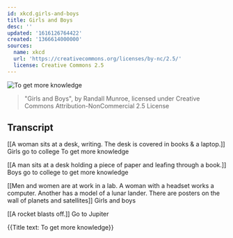 ```yaml
---
id: xkcd.girls-and-boys
title: Girls and Boys
desc: ''
updated: '1616126764422'
created: '1366614000000'
sources:
  name: xkcd
  url: 'https://creativecommons.org/licenses/by-nc/2.5/'
  license: Creative Commons 2.5
---
```

![To get more knowledge](https://imgs.xkcd.com/comics/girls_and_boys.png)
> "Girls and Boys", by Randall Munroe, licensed under Creative Commons Attribution-NonCommercial 2.5 License

## Transcript
[[A woman sits at a desk, writing. The desk is covered in books & a laptop.]]
Girls go to college
To get more knowledge

[[A man sits at a desk holding a piece of paper and leafing through a book.]]
Boys go to college
to get more knowledge

[[Men and women are at work in a lab. A woman with a headset works a computer. Another has a model of a lunar lander. There are posters on the wall of planets and satellites]]
Girls and boys

[[A rocket blasts off.]]
Go to Jupiter

{{Title text: To get more knowledge}}
